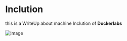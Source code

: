 # Inclution
this is a WriteUp about machine Inclution of **Dockerlabs**

![image](https://github.com/user-attachments/assets/b216c8cb-247a-447f-929c-efc1dfe20fde)

